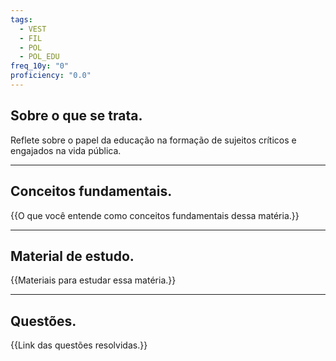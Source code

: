 ```yaml
---
tags:
  - VEST
  - FIL
  - POL
  - POL_EDU
freq_10y: "0"
proficiency: "0.0"
---
```

## Sobre o que se trata.

Reflete sobre o papel da educação na formação de sujeitos críticos e engajados na vida pública.

--- 
## Conceitos fundamentais.

{{O que você entende como conceitos fundamentais dessa matéria.}}

---
## Material de estudo.

{{Materiais para estudar essa matéria.}}

--- 
## Questões.

{{Link das questões resolvidas.}}